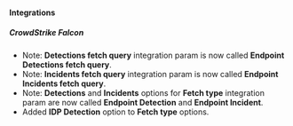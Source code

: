 #### Integrations

##### CrowdStrike Falcon
- Note: **Detections fetch query** integration param is now called **Endpoint Detections fetch query**.
- Note: **Incidents fetch query** integration param is now called **Endpoint Incidents fetch query**.
- Note: **Detections** and **Incidents** options for **Fetch type** integration param are now called  **Endpoint Detection** and **Endpoint Incident**.
- Added **IDP Detection** option to **Fetch type** options.